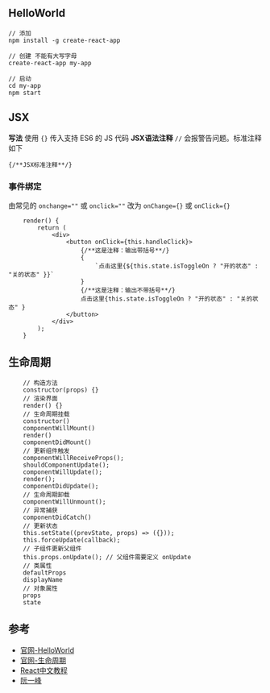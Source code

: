 ## HelloWorld

```
// 添加
npm install -g create-react-app

// 创建 不能有大写字母
create-react-app my-app

// 启动
cd my-app
npm start
```

## JSX

**写法** 使用 `{}` 传入支持 ES6 的 JS 代码
**JSX语法注释** `//` 会报警告问题。标准注释如下

```
{/**JSX标准注释**/}
```

### 事件绑定

由常见的 `onchange=""` 或 `onclick=""` 改为 `onChange={}` 或 `onClick={}` 

```
    render() {
        return (
            <div>
                <button onClick={this.handleClick}>
                    {/**这是注释：输出带括号**/}
                    {
                        `点击这里{${this.state.isToggleOn ? "开的状态" : "关的状态" }}`
                    }
                    {/**这是注释：输出不带括号**/}
                    点击这里{this.state.isToggleOn ? "开的状态" : "关的状态" }
                </button>
            </div>
        );
    }
```

## 生命周期

```
    // 构造方法
    constructor(props) {}
    // 渲染界面
    render() {}
    // 生命周期挂载
    constructor()
    componentWillMount()
    render()
    componentDidMount()
    // 更新组件触发
    componentWillReceiveProps();
    shouldComponentUpdate();
    componentWillUpdate();
    render();
    componentDidUpdate();
    // 生命周期卸载
    componentWillUnmount();
    // 异常捕获
    componentDidCatch()
    // 更新状态
    this.setState((prevState, props) => ({}));
    this.forceUpdate(callback);
    // 子组件更新父组件 
    this.props.onUpdate(); // 父组件需要定义 onUpdate
    // 类属性
    defaultProps
    displayName
    // 对象属性
    props
    state
```

## 参考

- [官网-HelloWorld](https://reactjs.org/docs/hello-world.html)
- [官网-生命周期](https://reactjs.org/docs/react-component.html#lifecycle-methods)
- [React中文教程](https://react.bootcss.com/react/)
- [阮一峰](http://www.ruanyifeng.com/blog/2015/03/react.html)